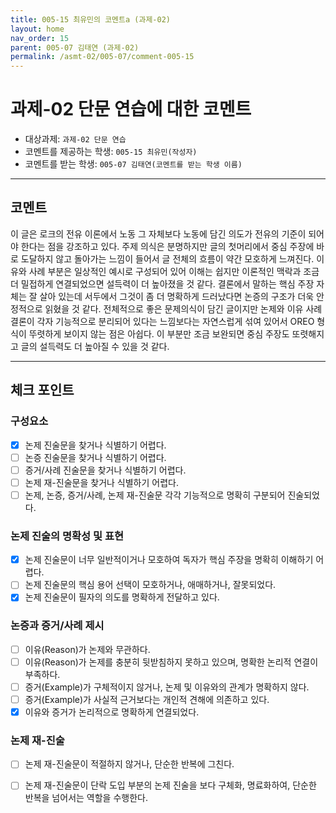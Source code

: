 ```yaml
---
title: 005-15 최유민의 코멘트a (과제-02) 
layout: home
nav_order: 15
parent: 005-07 김태연 (과제-02)
permalink: /asmt-02/005-07/comment-005-15
---
```


# 과제-02 단문 연습에 대한 코멘트

- 대상과제: `과제-02 단문 연습`
- 코멘트를 제공하는 학생: `005-15 최유민(작성자)` 
- 코멘트를 받는 학생: `005-07 김태연(코멘트를 받는 학생 이름)` 

---

## 코멘트

이 글은 로크의 전유 이론에서 노동 그 자체보다 노동에 담긴 의도가 전유의 기준이 되어야 한다는 점을 강조하고 있다. 주제 의식은 분명하지만 글의 첫머리에서 중심 주장에 바로 도달하지 않고 돌아가는 느낌이 들어서 글 전체의 흐름이 약간 모호하게 느껴진다. 이유와 사례 부분은 일상적인 예시로 구성되어 있어 이해는 쉽지만 이론적인 맥락과 조금 더 밀접하게 연결되었으면 설득력이 더 높아졌을 것 같다. 결론에서 말하는 핵심 주장 자체는 잘 살아 있는데 서두에서 그것이 좀 더 명확하게 드러났다면 논증의 구조가 더욱 안정적으로 읽혔을 것 같다. 전체적으로 좋은 문제의식이 담긴 글이지만 논제와 이유 사례 결론이 각자 기능적으로 분리되어 있다는 느낌보다는 자연스럽게 섞여 있어서 OREO 형식이 뚜렷하게 보이지 않는 점은 아쉽다. 이 부분만 조금 보완되면 중심 주장도 또렷해지고 글의 설득력도 더 높아질 수 있을 것 같다.

---

## 체크 포인트

### **구성요소**
- [x] 논제 진술문을 찾거나 식별하기 어렵다.
- [ ] 논증 진술문을 찾거나 식별하기 어렵다.
- [ ] 증거/사례 진술문을 찾거나 식별하기 어렵다.
- [ ] 논제 재-진술문을 찾거나 식별하기 어렵다.
- [ ] 논제, 논증, 증거/사례, 논제 재-진술문 각각 기능적으로 명확히 구분되어 진술되었다.

### **논제 진술의 명확성 및 표현**  
- [x] 논제 진술문이 너무 일반적이거나 모호하여 독자가 핵심 주장을 명확히 이해하기 어렵다.  
- [ ] 논제 진술문의 핵심 용어 선택이 모호하거나, 애매하거나, 잘못되었다.  
- [x] 논제 진술문이 필자의 의도를 명확하게 전달하고 있다.  

### **논증과 증거/사례 제시**  
- [ ] 이유(Reason)가 논제와 무관하다.
- [ ] 이유(Reason)가 논제를 충분히 뒷받침하지 못하고 있으며, 명확한 논리적 연결이 부족하다.  
- [ ] 증거(Example)가 구체적이지 않거나, 논제 및 이유와의 관계가 명확하지 않다. 
- [ ] 증거(Example)가 사실적 근거보다는 개인적 견해에 의존하고 있다.  
- [x] 이유와 증거가 논리적으로 명확하게 연결되었다.  

### **논제 재-진술**  
- [ ] 논제 재-진술문이 적절하지 않거나, 단순한 반복에 그친다.   
- [ ] 논제 재-진술문이 단락 도입 부분의 논제 진술을 보다 구체화, 명료화하여, 단순한 반복을 넘어서는 역할을 수행한다.  

